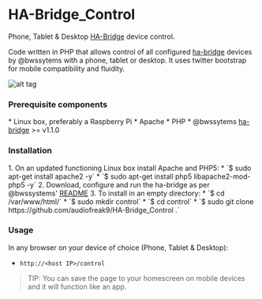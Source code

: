 # HA-Bridge_Control
Phone, Tablet &amp; Desktop <a href="https://github.com/bwssytems/ha-bridge/releases">HA-Bridge</a> device control.

Code written in PHP that allows control of all configured <a href="https://github.com/bwssytems/ha-bridge/releases">ha-bridge</a> devices by @bwssytems with a phone, tablet or desktop.  It uses twitter bootstrap for mobile compatibility and fluidity.

![alt tag](http://coreyswrite.com/wp-content/uploads/2016/03/X10-Bridge-Control-1.png)

<h3>Prerequisite components</h3>
* Linux box, preferably a Raspberry Pi
* Apache
* PHP
* @bwssytems <a href="https://github.com/bwssytems/ha-bridge/releases">ha-bridge</a> >= v1.1.0


<h3>Installation</h3>
1. On an updated functioning Linux box install Apache and PHP5:
  * `$ sudo apt-get install apache2 -y`
  * `$ sudo apt-get install php5 libapache2-mod-php5 -y`
2. Download, configure and run the ha-bridge as per @bwssystems' <a href="https://github.com/bwssytems/ha-bridge">README</a> 
3. To install in an empty directory: 
  * `$ cd /var/www/html/`
  * `$ sudo mkdir control`
  * `$ cd control`
  * `$ sudo git clone https://github.com/audiofreak9/HA-Bridge_Control .`

<h3>Usage</h3>
In any browser on your device of choice (Phone, Tablet &amp; Desktop):

* `http://<host IP>/control`

> TIP: You can save the page to your homescreen on mobile devices and it will function like an app.
